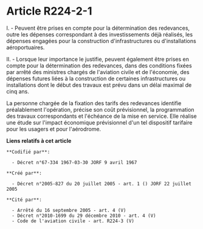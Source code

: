 # Article R224-2-1

I. - Peuvent être prises en compte pour la détermination des redevances, outre les dépenses correspondant à des
investissements déjà réalisés, les dépenses engagées pour la construction d'infrastructures ou d'installations
aéroportuaires.

II. - Lorsque leur importance le justifie, peuvent également être prises en compte pour la détermination des redevances, dans
des conditions fixées par arrêté des ministres chargés de l'aviation civile et de l'économie, des dépenses futures liées à la
construction de certaines infrastructures ou installations dont le début des travaux est prévu dans un délai maximal de cinq
ans.

La personne chargée de la fixation des tarifs des redevances identifie préalablement l'opération, précise son coût
prévisionnel, la programmation des travaux correspondants et l'échéance de la mise en service. Elle réalise une étude sur
l'impact économique prévisionnel d'un tel dispositif tarifaire pour les usagers et pour l'aérodrome.

**Liens relatifs à cet article**

	**Codifié par**:

	  - Décret n°67-334 1967-03-30 JORF 9 avril 1967

	**Créé par**:

	  - Décret n°2005-827 du 20 juillet 2005 - art. 1 () JORF 22 juillet 2005

	**Cité par**:

	  - Arrêté du 16 septembre 2005 - art. 4 (V)
	  - Décret n°2010-1699 du 29 décembre 2010 - art. 4 (V)
	  - Code de l'aviation civile - art. R224-3 (V)
